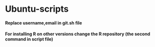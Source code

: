 # Ubuntu-scripts

#### Replace username,email in git.sh file

#### For installing R on other versions change the R repository (the second command in script file)
